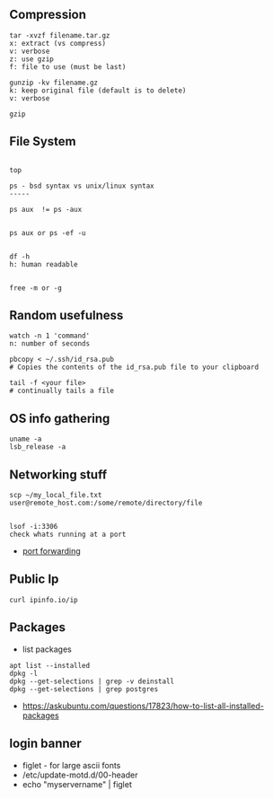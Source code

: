 
## Compression

```
tar -xvzf filename.tar.gz
x: extract (vs compress)
v: verbose
z: use gzip
f: file to use (must be last)

gunzip -kv filename.gz
k: keep original file (default is to delete)
v: verbose

gzip

```



## File System 

```

top

ps - bsd syntax vs unix/linux syntax 
-----

ps aux  != ps -aux


ps aux or ps -ef -u


df -h
h: human readable


free -m or -g

```



## Random usefulness
```
watch -n 1 'command'
n: number of seconds

pbcopy < ~/.ssh/id_rsa.pub
# Copies the contents of the id_rsa.pub file to your clipboard

tail -f <your file>
# continually tails a file
```

## OS info gathering
```
uname -a
lsb_release -a
```


## Networking stuff
```
scp ~/my_local_file.txt user@remote_host.com:/some/remote/directory/file 


lsof -i:3306
check whats running at a port

```


* [port forwarding](http://thekeesh.com/2014/01/connecting-to-a-rds-server-from-a-local-computer-using-ssh-tunneling-on-a-mac/)


## Public Ip
```curl ipinfo.io/ip```


## Packages
* list packages
```
apt list --installed
dpkg -l
dpkg --get-selections | grep -v deinstall
dpkg --get-selections | grep postgres
```

*  https://askubuntu.com/questions/17823/how-to-list-all-installed-packages



## login banner
* figlet - for large ascii fonts
* /etc/update-motd.d/00-header
* echo "myservername" | figlet
